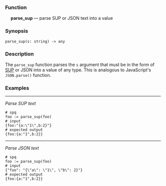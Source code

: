 ### Function

&emsp; **parse_sup** &mdash; parse SUP or JSON text into a value

### Synopsis

```
parse_sup(s: string) -> any
```

### Description

The `parse_sup` function parses the `s` argument that must be in the form
of [SUP](../../../formats/sup.md) or JSON into a value of any type.
This is analogous to JavaScript's `JSON.parse()` function.

### Examples

---

_Parse SUP text_

```mdtest-spq
# spq
foo := parse_sup(foo)
# input
{foo:"{a:\"1\",b:2}"}
# expected output
{foo:{a:"1",b:2}}
```

---

_Parse JSON text_

```mdtest-spq
# spq
foo := parse_sup(foo)
# input
{"foo": "{\"a\": \"1\", \"b\": 2}"}
# expected output
{foo:{a:"1",b:2}}
```
